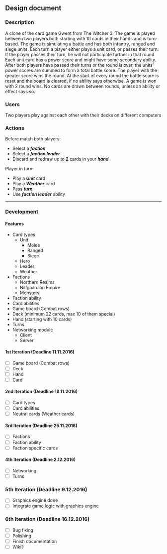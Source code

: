 ## Design document ##

### Description ###
A clone of the card game Gwent from The Witcher 3. The game is played between
two players both starting with 10 cards in their hands and is turn-based. The
game is simulating a battle and has both infantry, ranged and siege units.
Each turn a player either plays a unit card, or passes their turn. If the
player passes their turn, he will not participate further in that round. Each
unit card has a power score and might have some secondary ability. After both
players have passed their turns or the round is over, the units' power scores
are summed to form a total battle score. The player with the greater score wins
the round. At the start of every round the battle score is reset and the board
is cleared, if no ability says otherwise. A game is won with 2 round wins. No
cards are drawn between rounds, unless an ability or effect says so.

### Users ###
Two players play against each other with their decks on different computers

### Actions ###
Before match both players:
- Select a **_faction_**
- Select a **_faction leader_**
- Discard and redraw up to **2** cards in your **_hand_**

Player in turn:
- Play a **_Unit_** card
- Play a **_Weather_** card
- Pass **_turn_**
- Use **_faction leader_** ability

---
### Development ###

#### Features ####
- Card types
    - Unit
        - Melee
        - Ranged
        - Siege
    - Hero
    - Leader
    - Weather
- Factions
    - Northern Realms
    - Nilfgaardian Empire
    - Monsters
- Faction ability
- Card abilities
- Game board (Combat rows)
- Deck (minimum 22 cards, max 10 of them special)
- Hand (starting with 10 cards)
- Turns
- Networking module
	- Client
	- Server

#### 1st Iteration (Deadline 11.11.2016) ####
- [ ] Game board (Combat rows)
- [ ] Deck
- [ ] Hand
- [ ] Card

#### 2nd Iteration (Deadline 18.11.2016) ####
- [ ] Card types
- [ ] Card abilities
- [ ] Neutral cards (Weather cards)

#### 3rd Iteration (Deadline 25.11.2016) ####
- [ ] Factions
- [ ] Faction ability
- [ ] Faction specific cards

#### 4th Iteration (Deadline 2.12.2016) ####
- [ ] Networking
- [ ] Turns

### 5th Iteration (Deadline 9.12.2016) ####
- [ ] Graphics engine done
- [ ] Integrate game logic with graphics engine

### 6th Iteration (Deadline 16.12.2016) ####
- [ ] Bug fixing
- [ ] Polishing
- [ ] Finish documentation
- [ ] Wiki?